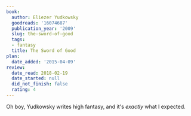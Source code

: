 ```yaml
---
book:
  author: Eliezer Yudkowsky
  goodreads: '16074687'
  publication_year: '2009'
  slug: the-sword-of-good
  tags:
  - fantasy
  title: The Sword of Good
plan:
  date_added: '2015-04-09'
review:
  date_read: 2018-02-19
  date_started: null
  did_not_finish: false
  rating: 4
---
```


Oh boy, Yudkowsky writes high fantasy, and it's *exactly* what I expected.
